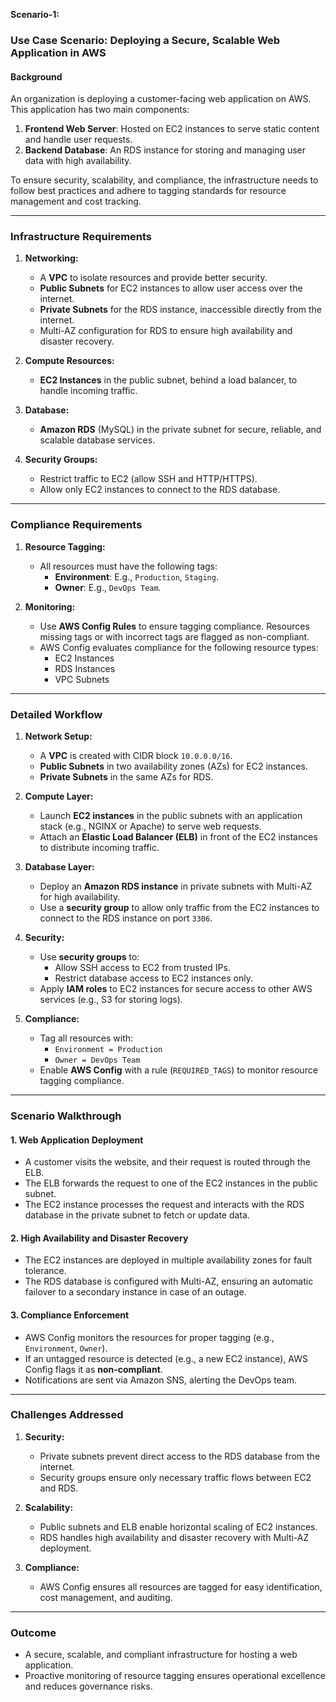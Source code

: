 **Scenario-1:** <br>
### **Use Case Scenario: Deploying a Secure, Scalable Web Application in AWS**

#### **Background**
An organization is deploying a customer-facing web application on AWS. This application has two main components:
1. **Frontend Web Server**: Hosted on EC2 instances to serve static content and handle user requests.
2. **Backend Database**: An RDS instance for storing and managing user data with high availability.

To ensure security, scalability, and compliance, the infrastructure needs to follow best practices and adhere to tagging standards for resource management and cost tracking.

---

### **Infrastructure Requirements**
1. **Networking:**
   - A **VPC** to isolate resources and provide better security.
   - **Public Subnets** for EC2 instances to allow user access over the internet.
   - **Private Subnets** for the RDS instance, inaccessible directly from the internet.
   - Multi-AZ configuration for RDS to ensure high availability and disaster recovery.

2. **Compute Resources:**
   - **EC2 Instances** in the public subnet, behind a load balancer, to handle incoming traffic.

3. **Database:**
   - **Amazon RDS** (MySQL) in the private subnet for secure, reliable, and scalable database services.

4. **Security Groups:**
   - Restrict traffic to EC2 (allow SSH and HTTP/HTTPS).
   - Allow only EC2 instances to connect to the RDS database.

---

### **Compliance Requirements**
1. **Resource Tagging:**
   - All resources must have the following tags:
     - **Environment**: E.g., `Production`, `Staging`.
     - **Owner**: E.g., `DevOps Team`.

2. **Monitoring:**
   - Use **AWS Config Rules** to ensure tagging compliance. Resources missing tags or with incorrect tags are flagged as non-compliant.
   - AWS Config evaluates compliance for the following resource types:
     - EC2 Instances
     - RDS Instances
     - VPC Subnets

---

### **Detailed Workflow**

1. **Network Setup:**
   - A **VPC** is created with CIDR block `10.0.0.0/16`.
   - **Public Subnets** in two availability zones (AZs) for EC2 instances.
   - **Private Subnets** in the same AZs for RDS.

2. **Compute Layer:**
   - Launch **EC2 instances** in the public subnets with an application stack (e.g., NGINX or Apache) to serve web requests.
   - Attach an **Elastic Load Balancer (ELB)** in front of the EC2 instances to distribute incoming traffic.

3. **Database Layer:**
   - Deploy an **Amazon RDS instance** in private subnets with Multi-AZ for high availability.
   - Use a **security group** to allow only traffic from the EC2 instances to connect to the RDS instance on port `3306`.

4. **Security:**
   - Use **security groups** to:
     - Allow SSH access to EC2 from trusted IPs.
     - Restrict database access to EC2 instances only.
   - Apply **IAM roles** to EC2 instances for secure access to other AWS services (e.g., S3 for storing logs).

5. **Compliance:**
   - Tag all resources with:
     - `Environment = Production`
     - `Owner = DevOps Team`
   - Enable **AWS Config** with a rule (`REQUIRED_TAGS`) to monitor resource tagging compliance.

---

### **Scenario Walkthrough**

#### **1. Web Application Deployment**
- A customer visits the website, and their request is routed through the ELB.
- The ELB forwards the request to one of the EC2 instances in the public subnet.
- The EC2 instance processes the request and interacts with the RDS database in the private subnet to fetch or update data.

#### **2. High Availability and Disaster Recovery**
- The EC2 instances are deployed in multiple availability zones for fault tolerance.
- The RDS database is configured with Multi-AZ, ensuring an automatic failover to a secondary instance in case of an outage.

#### **3. Compliance Enforcement**
- AWS Config monitors the resources for proper tagging (e.g., `Environment`, `Owner`).
- If an untagged resource is detected (e.g., a new EC2 instance), AWS Config flags it as **non-compliant**.
- Notifications are sent via Amazon SNS, alerting the DevOps team.

---

### **Challenges Addressed**
1. **Security:**
   - Private subnets prevent direct access to the RDS database from the internet.
   - Security groups ensure only necessary traffic flows between EC2 and RDS.

2. **Scalability:**
   - Public subnets and ELB enable horizontal scaling of EC2 instances.
   - RDS handles high availability and disaster recovery with Multi-AZ deployment.

3. **Compliance:**
   - AWS Config ensures all resources are tagged for easy identification, cost management, and auditing.

---

### **Outcome**
- A secure, scalable, and compliant infrastructure for hosting a web application.
- Proactive monitoring of resource tagging ensures operational excellence and reduces governance risks.
